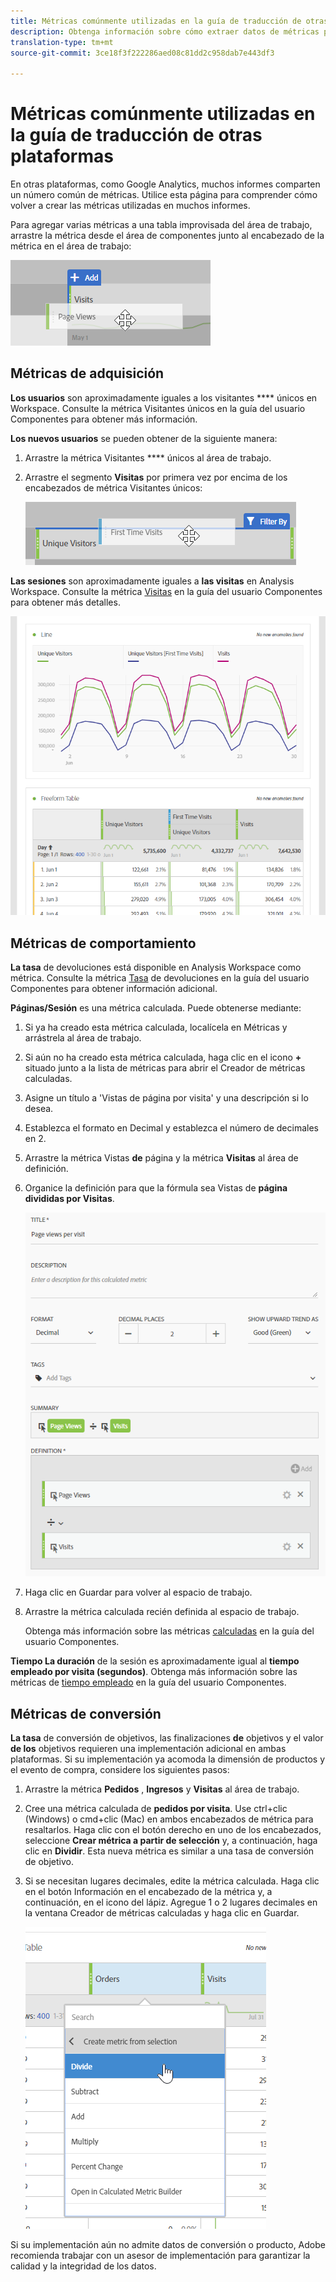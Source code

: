```yaml
---
title: Métricas comúnmente utilizadas en la guía de traducción de otras plataformas
description: Obtenga información sobre cómo extraer datos de métricas para muchos informes comunes utilizando una terminología más familiar para los usuarios de Google Analytics.
translation-type: tm+mt
source-git-commit: 3ce18f3f222286aed08c81dd2c958dab7e443df3

---
```



# Métricas comúnmente utilizadas en la guía de traducción de otras plataformas

En otras plataformas, como Google Analytics, muchos informes comparten un número común de métricas. Utilice esta página para comprender cómo volver a crear las métricas utilizadas en muchos informes.

Para agregar varias métricas a una tabla improvisada del área de trabajo, arrastre la métrica desde el área de componentes junto al encabezado de la métrica en el área de trabajo:

![Métrica adicional](/help/technotes/ga-to-aa/assets/new_metric.png)

## Métricas de adquisición

**Los usuarios** son aproximadamente iguales a los visitantes **** únicos en Workspace. Consulte la métrica Visitantes [](/help/components/c-variables/c-metrics/metrics-unique-visitors.md) únicos en la guía del usuario Componentes para obtener más información.

**Los nuevos usuarios** se pueden obtener de la siguiente manera:

1. Arrastre la métrica Visitantes **** únicos al área de trabajo.
2. Arrastre el segmento **Visitas** por primera vez por encima de los encabezados de métrica Visitantes únicos:

   ![Visitas por primera vez](../assets/first_time_visits.png)

**Las sesiones** son aproximadamente iguales a **las visitas** en Analysis Workspace. Consulte la métrica [Visitas](/help/components/c-variables/c-metrics/metrics-visit.md) en la guía del usuario Componentes para obtener más detalles.

![Métricas de adquisición](../assets/acquisition_metrics.png)

## Métricas de comportamiento

**La tasa** de devoluciones está disponible en Analysis Workspace como métrica. Consulte la métrica [Tasa](/help/components/c-variables/c-metrics/metrics-bounce-rate.md) de devoluciones en la guía del usuario Componentes para obtener información adicional.

**Páginas/Sesión** es una métrica calculada. Puede obtenerse mediante:

1. Si ya ha creado esta métrica calculada, localícela en Métricas y arrástrela al área de trabajo.
2. Si aún no ha creado esta métrica calculada, haga clic en el icono **+** situado junto a la lista de métricas para abrir el Creador de métricas calculadas.
3. Asigne un título a 'Vistas de página por visita' y una descripción si lo desea.
4. Establezca el formato en Decimal y establezca el número de decimales en 2.
5. Arrastre la métrica Vistas **de** página y la métrica **Visitas** al área de definición.
6. Organice la definición para que la fórmula sea Vistas de **página divididas por Visitas**.

   ![Vistas de página por visita](/help/technotes/ga-to-aa/assets/page_views_per_visit.png)

7. Haga clic en Guardar para volver al espacio de trabajo.
8. Arrastre la métrica calculada recién definida al espacio de trabajo.

   Obtenga más información sobre las métricas [calculadas](/help/components/c-variables/c-metrics/calculated-metric.md) en la guía del usuario Componentes.

**Tiempo La duración** de la sesión es aproximadamente igual al **tiempo empleado por visita (segundos)**. Obtenga más información sobre las métricas de [tiempo empleado](/help/components/c-variables/c-metrics/metrics-time-spent.md) en la guía del usuario Componentes.

## Métricas de conversión

**La tasa** de conversión de objetivos, las finalizaciones **de** objetivos y el valor **de los** objetivos requieren una implementación adicional en ambas plataformas. Si su implementación ya acomoda la dimensión de productos y el evento de compra, considere los siguientes pasos:

1. Arrastre la métrica **Pedidos** , **Ingresos** y **Visitas** al área de trabajo.
1. Cree una métrica calculada de **pedidos por visita**. Use ctrl+clic (Windows) o cmd+clic (Mac) en ambos encabezados de métrica para resaltarlos. Haga clic con el botón derecho en uno de los encabezados, seleccione **Crear métrica a partir de selección** y, a continuación, haga clic en **Dividir**. Esta nueva métrica es similar a una tasa de conversión de objetivo.
1. Si se necesitan lugares decimales, edite la métrica calculada. Haga clic en el botón Información en el encabezado de la métrica y, a continuación, en el icono del lápiz. Agregue 1 o 2 lugares decimales en la ventana Creador de métricas calculadas y haga clic en Guardar.

   ![Pedidos por visita](/help/technotes/ga-to-aa/assets/orders_per_visit.png)

Si su implementación aún no admite datos de conversión o producto, Adobe recomienda trabajar con un asesor de implementación para garantizar la calidad y la integridad de los datos.
